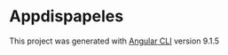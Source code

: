 # Appdispapeles

This project was generated with [Angular CLI](https://github.com/angular/angular-cli) version 9.1.5